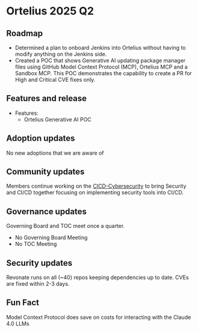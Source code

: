 # Ortelius 2025 Q2

## Roadmap

- Determined a plan to onboard Jenkins into Ortelius without having to modify anything on the Jenkins side.
- Created a POC that shows Generative AI updating package manager files using GitHub Model Context Protocol (MCP),
  Ortelius MCP and a Sandbox MCP.  This POC demonstrates the capability to create a PR for High and Critical CVE fixes only.

## Features and release

- Features:
  - Ortelius Generative AI POC

## Adoption updates

No new adoptions that we are aware of

## Community updates

Members continue working on the [CICD-Cybersecurity](https://github.com/cdfoundation/CICD-Cybersecurity) to bring Security and CI/CD together focusing on implementing security tools into CI/CD.

## Governance updates

Governing Board and TOC meet once a quarter.
- No Governing Board Meeting
- No TOC Meeting

## Security updates

Revonate runs on all (~40) repos keeping dependencies up to date.  CVEs are fixed within 2-3 days.

## Fun Fact

Model Context Protocol does save on costs for interacting with the Claude 4.0 LLMs
